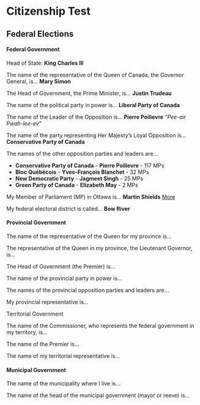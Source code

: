 # Citizenship Test

## Federal Elections

#### Federal Government

Head of State: **King Charles III**

The name of the representative of the Queen of Canada, the Governor General, is… **Mary Simon**

The Head of Government, the Prime Minister, is… **Justin Trudeau**

The name of the political party in power is… **Liberal Party of Canada**

The name of the Leader of the Opposition is… **Pierre Poilievre** _"Pee-air Pwah-lee-ev"_

The name of the party representing Her Majesty’s Loyal Opposition is… **Conservative Party of Canada**

The names of the other opposition parties and leaders are…
- **Conservative Party of Canada** - **Pierre Poilievre** - 117 MPs
- **Bloc Québécois** - **Yves-François Blanchet**	- 32 MPs
- **New Democratic Party** - **Jagmeet Singh** - 25 MPs
- **Green Party of Canada** -	**Elizabeth May**	- 2 MPs

My Member of Parliament (MP) in Ottawa is… **Martin Shields** [More](https://www.ourcommons.ca/members/en/constituencies/bow-river(866))

My federal electoral district is called… **Bow River**


#### Provincial Government

The name of the representative of the Queen for my province is…

The representative of the Queen in my province, the Lieutenant Governor, is…

The Head of Government (the Premier) is…

The name of the provincial party in power is…

The names of the provincial opposition parties and leaders are…

My provincial representative is…

Territorial Government

The name of the Commissioner, who represents the federal government in my territory, is…

The name of the Premier is…

The name of my territorial representative is…

#### Municipal Government

The name of the municipality where I live is…

The name of the head of the municipal government (mayor or reeve) is…
